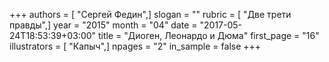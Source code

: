 +++
authors = [ "Сергей Федин",]
slogan = ""
rubric = [ "Две трети правды",]
year = "2015"
month = "04"
date = "2017-05-24T18:53:39+03:00"
title = "Диоген, Леонардо и Дюма"
first_page = "16"
illustrators = [ "Капыч",]
npages = "2"
in_sample = false
+++
